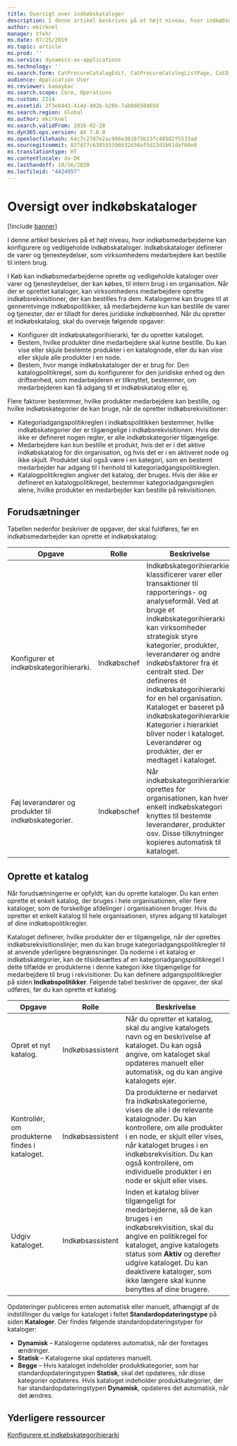 ```yaml
---
title: Oversigt over indkøbskataloger
description: I denne artikel beskrives på et højt niveau, hvor indkøbsmedarbejderne kan konfigurere og vedligeholde indkøbskataloger. Indkøbskataloger definerer de varer og tjenesteydelser, som virksomhedens medarbejdere kan bestille til intern brug.
author: mkirknel
manager: tfehr
ms.date: 07/25/2019
ms.topic: article
ms.prod: ''
ms.service: dynamics-ax-applications
ms.technology: ''
ms.search.form: CatProcureCatalogEdit, CatProcureCatalogListPage, CatDisplayProductRelationAdd
audience: Application User
ms.reviewer: kamaybac
ms.search.scope: Core, Operations
ms.custom: 2214
ms.assetid: 2f3e0441-414d-402b-b28b-7ab0d650d658
ms.search.region: Global
ms.author: mkirknel
ms.search.validFrom: 2016-02-28
ms.dyn365.ops.version: AX 7.0.0
ms.openlocfilehash: 64c7c2787e2ac996e3016f5b23fc48582f5533ad
ms.sourcegitcommit: 827d77c638555396b32d36af5d22d1b61dafb0e8
ms.translationtype: HT
ms.contentlocale: da-DK
ms.lasthandoff: 10/16/2020
ms.locfileid: "4424957"
---
```

# <a name="procurement-catalogs-overview"></a>Oversigt over indkøbskataloger

[!include [banner](../includes/banner.md)]

I denne artikel beskrives på et højt niveau, hvor indkøbsmedarbejderne kan konfigurere og vedligeholde indkøbskataloger. Indkøbskataloger definerer de varer og tjenesteydelser, som virksomhedens medarbejdere kan bestille til intern brug.

I Køb kan indkøbsmedarbejderne oprette og vedligeholde kataloger over varer og tjenesteydelser, der kan købes, til intern brug i en organisation. Når der er oprettet kataloger, kan virksomhedens medarbejdere oprette indkøbsrekvisitioner, der kan bestilles fra dem. Katalogerne kan bruges til at gennemtvinge indkøbspolitikker, så medarbejderne kun kan bestille de varer og tjenester, der er tilladt for deres juridiske indkøbsenhed. Når du opretter et indkøbskatalog, skal du overveje følgende opgaver:

-   Konfigurer dit indkøbskategorihierarki, før du opretter kataloget.
-   Bestem, hvilke produkter dine medarbejdere skal kunne bestille. Du kan vise eller skjule bestemte produkter i en katalognode, eller du kan vise eller skjule alle produkter i en node.
-   Bestem, hvor mange indkøbskataloger der er brug for. Den katalogpolitikregel, som du konfigurerer for den juridiske enhed og den driftsenhed, som medarbejderen er tilknyttet, bestemmer, om medarbejderen kan få adgang til et indkøbskatalog eller ej.

Flere faktorer bestemmer, hvilke produkter medarbejdere kan bestille, og hvilke indkøbskategorier de kan bruge, når de opretter indkøbsrekvisitioner:

-   Kategoriadgangspolitikreglen i indkøbspolitikken bestemmer, hvilke indkøbskategorier der er tilgængelige i indkøbsrekvisitionen. Hvis der ikke er defineret nogen regler, er alle indkøbskategorier tilgængelige.
-   Medarbejdere kan kun bestille et produkt, hvis det er i det aktive indkøbskatalog for din organisation, og hvis det er i en aktiveret node og ikke skjult. Produktet skal også være i en kategori, som en bestemt medarbejder har adgang til i henhold til kategoriadgangspolitikreglen.
-   Katalogpolitikreglen angiver det katalog, der bruges. Hvis der ikke er defineret en katalogpolitikregel, bestemmer kategoriadgangsreglen alene, hvilke produkter en medarbejder kan bestille på rekvisitionen.

## <a name="prerequisites"></a>Forudsætninger
Tabellen nedenfor beskriver de opgaver, der skal fuldføres, før en indkøbsmedarbejder kan oprette et indkøbskatalog:

| Opgave                                                | Rolle               | Beskrivelse                                                                                                                                                                                                                                                                                                                                                                                                                                                                                                             |
|-----------------------------------------------------|--------------------|-------------------------------------------------------------------------------------------------------------------------------------------------------------------------------------------------------------------------------------------------------------------------------------------------------------------------------------------------------------------------------------------------------------------------------------------------------------------------------------------------------------------------|
| Konfigurer et indkøbskategorihierarki.            | Indkøbschef | Indkøbskategorihierarkier klassificerer varer eller transaktioner til rapporterings- og analyseformål. Ved at bruge et indkøbskategorihierarki kan virksomheder strategisk styre kategorier, produkter, leverandører og andre indkøbsfaktorer fra ét centralt sted. Der defineres ét indkøbskategorihierarki for en hel organisation. Kataloget er baseret på indkøbskategorihierarkiet: Kategorier i hierarkiet bliver noder i kataloget. Leverandører og produkter, der er medtaget i kataloget. |
| Føj leverandører og produkter til indkøbskategorier. | Indkøbschef | Når indkøbskategorihierarkiet oprettes for organisationen, kan hver enkelt indkøbskategori knyttes til bestemte leverandører, produkter osv. Disse tilknytninger kopieres automatisk til kataloget.                                                                                                                                                                                                                                                                                           |

## <a name="setting-up-a-catalog"></a>Oprette et katalog
Når forudsætningerne er opfyldt, kan du oprette kataloger. Du kan enten oprette et enkelt katalog, der bruges i hele organisationen, eller flere kataloger, som de forskellige afdelinger i organisationen bruger. Hvis du opretter et enkelt katalog til hele organisationen, styres adgang til kataloget af dine indkøbspolitikregler.  

Kataloget definerer, hvilke produkter der er tilgængelige, når der oprettes indkøbsrekvisitionslinjer, men du kan bruge kategoriadgangspolitikregler til at anvende yderligere begrænsninger. Da noderne i et katalog er indkøbskategorier, kan de tilsidesættes af en kategoriadgangspolitikregel I dette tilfælde er produkterne i denne kategori ikke tilgængelige for medarbejdere til brug i rekvisitioner. Du kan definere adgangspolitikregler på siden **Indkøbspolitikker**. Følgende tabel beskriver de opgaver, der skal udføres, før du kan oprette et katalog.

| Opgave                                                   | Rolle             | Beskrivelse                                                                                                                                                                                                                                                                                                                  |
|--------------------------------------------------------|------------------|------------------------------------------------------------------------------------------------------------------------------------------------------------------------------------------------------------------------------------------------------------------------------------------------------------------------------|
| Opret et nyt katalog.                                  | Indkøbsassistent | Når du opretter et katalog, skal du angive katalogets navn og en beskrivelse af kataloget. Du kan også angive, om kataloget skal opdateres manuelt eller automatisk, og du kan angive katalogets ejer.                                                                                                                                      |
| Kontrollér, om produkterne findes i kataloget. | Indkøbsassistent | Da produkterne er nedarvet fra indkøbskategorierne, vises de alle i de relevante katalognoder. Du kan kontrollere, om alle produkter i en node, er skjult eller vises, når kataloget bruges i en indkøbsrekvisition. Du kan også kontrollere, om individuelle produkter i en node er skjult eller vises. |
| Udgiv kataloget.                                   | Indkøbsassistent | Inden et katalog bliver tilgængeligt for medarbejderne, så de kan bruges i en indkøbsrekvisition, skal du angive en politikregel for kataloget, angive katalogets status som **Aktiv** og derefter udgive kataloget. Du kan deaktivere kataloger, som ikke længere skal kunne benyttes af dine brugere.                                              |

Opdateringer publiceres enten automatisk eller manuelt, afhængigt af de indstillinger du vælge for kataloget i feltet **Standardopdateringstype** på siden **Kataloger**. Der findes følgende standardopdateringstyper for kataloger:

-   **Dynamisk** – Katalogerne opdateres automatisk, når der foretages ændringer.
-   **Statisk** – Katalogerne skal opdateres manuelt.
-   **Begge** – Hvis kataloget indeholder produktkategorier, som har standardopdateringstypen **Statisk**, skal det opdateres, når disse kategorier opdateres. Hvis kataloget indeholder produktkategorier, der har standardopdateringstypen **Dynamisk**, opdateres det automatisk, når det ændres.


<a name="additional-resources"></a>Yderligere ressourcer
--------

[Konfigurere et indkøbskategorihierarki](tasks/set-up-procurement-category-hierarchy.md)



